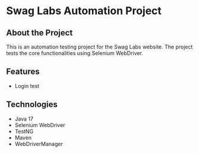 # Swag Labs Automation Project

## About the Project
This is an automation testing project for the Swag Labs website. The project tests the core functionalities using Selenium WebDriver.

## Features
- Login test

## Technologies
- Java 17
- Selenium WebDriver
- TestNG
- Maven 
- WebDriverManager 
